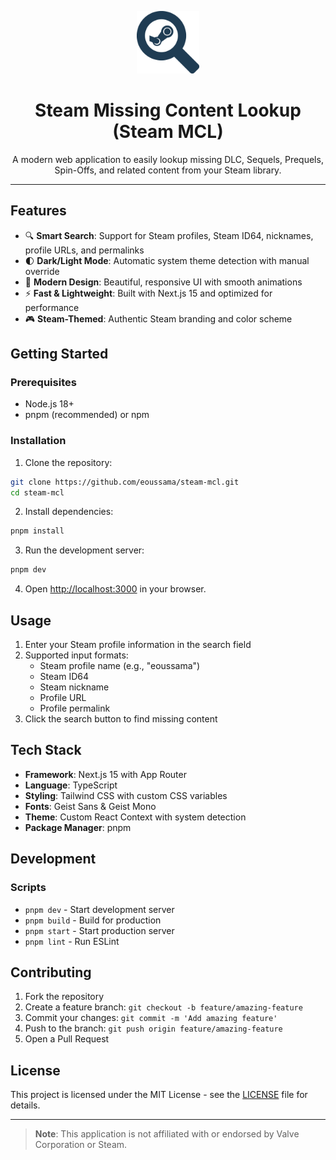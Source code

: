 <p align=center>
   <img width=100 src="public/logo-large.png">
</p>
<h1 align=center>Steam Missing Content Lookup (Steam MCL)</h1>

<p align=center>
A modern web application to easily lookup missing DLC, Sequels, Prequels, Spin-Offs, and related content from your Steam library.
</p>

---

## Features

- 🔍 **Smart Search**: Support for Steam profiles, Steam ID64, nicknames, profile URLs, and permalinks
- 🌓 **Dark/Light Mode**: Automatic system theme detection with manual override
- 🎨 **Modern Design**: Beautiful, responsive UI with smooth animations
- ⚡ **Fast & Lightweight**: Built with Next.js 15 and optimized for performance
- 🎮 **Steam-Themed**: Authentic Steam branding and color scheme

## Getting Started

### Prerequisites

- Node.js 18+ 
- pnpm (recommended) or npm

### Installation

1. Clone the repository:
```bash
git clone https://github.com/eoussama/steam-mcl.git
cd steam-mcl
```

2. Install dependencies:
```bash
pnpm install
```

3. Run the development server:
```bash
pnpm dev
```

4. Open [http://localhost:3000](http://localhost:3000) in your browser.

## Usage

1. Enter your Steam profile information in the search field
2. Supported input formats:
   - Steam profile name (e.g., "eoussama")
   - Steam ID64
   - Steam nickname
   - Profile URL
   - Profile permalink
3. Click the search button to find missing content

## Tech Stack

- **Framework**: Next.js 15 with App Router
- **Language**: TypeScript
- **Styling**: Tailwind CSS with custom CSS variables
- **Fonts**: Geist Sans & Geist Mono
- **Theme**: Custom React Context with system detection
- **Package Manager**: pnpm

## Development

### Scripts

- `pnpm dev` - Start development server
- `pnpm build` - Build for production
- `pnpm start` - Start production server
- `pnpm lint` - Run ESLint

## Contributing

1. Fork the repository
2. Create a feature branch: `git checkout -b feature/amazing-feature`
3. Commit your changes: `git commit -m 'Add amazing feature'`
4. Push to the branch: `git push origin feature/amazing-feature`
5. Open a Pull Request

## License

This project is licensed under the MIT License - see the [LICENSE](LICENSE) file for details.

---

> **Note**: This application is not affiliated with or endorsed by Valve Corporation or Steam.
